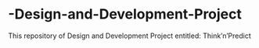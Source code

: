 # -Design-and-Development-Project
This repository of  Design and Development Project entitled:  Think’n’Predict
